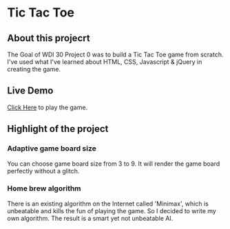 # Tic Tac Toe
## About this projecrt
The Goal of WDI 30 Project 0 was to build a Tic Tac Toe game from scratch. I've used what I've learned about HTML, CSS, Javascript & jQuery in creating the game.

## Live Demo
[Click Here](https://noah1987.github.io/tic-tac-toe/) to play the game.

## Highlight of the project
### Adaptive game board size
You can choose game board size from 3 to 9. It will render the game board perfectly without a glitch.

### Home brew algorithm
There is an existing algorithm on the Internet called 'Minimax', which is unbeatable and kills the fun of playing the game.
So I decided to write my own algorithm. The result is a smart yet not unbeatable AI.
